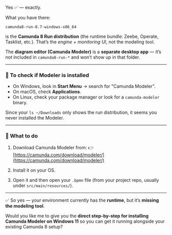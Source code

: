 Yes ✅ — exactly.

What you have there:

```
camunda8-run-8.7-windows-x86_64
```

is the **Camunda 8 Run distribution** (the runtime bundle: Zeebe, Operate, Tasklist, etc.). That’s the *engine + monitoring UI*, not the modeling tool.

The **diagram editor (Camunda Modeler)** is a **separate desktop app** — it’s not included in `camunda8-run-*` and won’t show up in that folder.

---

### 🔹 To check if Modeler is installed

* On Windows, look in **Start Menu** → search for "Camunda Modeler".
* On macOS, check **Applications**.
* On Linux, check your package manager or look for a `camunda-modeler` binary.

Since your `ls ~/Downloads` only shows the run distribution, it seems you never installed the Modeler.

---

### 🔹 What to do

1. Download Camunda Modeler from:
   👉 [https://camunda.com/download/modeler/](https://camunda.com/download/modeler/)

2. Install it on your OS.

3. Open it and then open your `.bpmn` file (from your project repo, usually under `src/main/resources/`).

---

✅ So yes — your environment currently has the **runtime**, but it’s **missing the modeling tool**.

Would you like me to give you the **direct step-by-step for installing Camunda Modeler on Windows 11** so you can get it running alongside your existing Camunda 8 setup?
